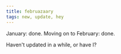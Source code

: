 ```yaml
---
title: februazaary
tags: new, update, hey
---
```


January: done. Moving on to February: done.

Haven't updated in a while, or have I?